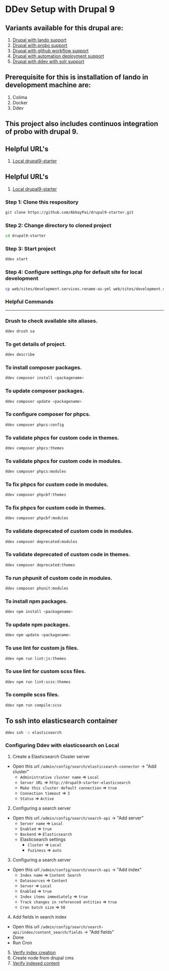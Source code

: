 # DDev Setup with Drupal 9

## Variants available for this drupal are:
1. [Drupal with lando support](https://github.com/AbhayPai/drupal9-starter/tree/v1-supports-lando)
2. [Drupal with probo support](https://github.com/AbhayPai/drupal9-starter/tree/v2-supports-probo)
3. [Drupal with github workflow support](https://github.com/AbhayPai/drupal9-starter/tree/v3-supports-github-workflow)
4. [Drupal with automation deployment support](https://github.com/AbhayPai/drupal9-starter/tree/v4-supports-automation-deployment)
5. [Drupal with ddev with solr support](https://github.com/AbhayPai/drupal9-starter/tree/v5-supports-ddev-solr)

## Prerequisite for this is installation of lando in development machine are:
1. Colima
2. Docker
3. Ddev

## This project also includes continuos integration of probo with drupal 9.

## Helpful URL's
1. [Local drupal9-starter](https://drupal9-starter.ddev.site)

## Helpful URL's
1. [Local drupal9-starter](https://drupal9-starter.ddev.site)

### Step 1: Clone this respository
```sh
git clone https://github.com/AbhayPai/drupal9-starter.git
```

### Step 2: Change directory to cloned project
```sh
cd drupal9-starter
```

### Step 3: Start project
```sh
ddev start
```

### Step 4: Configure settings.php for default site for local development
```sh
cp web/sites/development.services.rename-as-yml web/sites/development.services.yml
```

### Helpful Commands
___
### Drush to check available site aliases.
```sh
ddev drush sa
```

### To get details of project.
```sh
ddev describe
```

### To install composer packages.
```sh
ddev composer install <packagename>
```

### To update composer packages.
```sh
ddev composer update <packagename>
```

### To configure composer for phpcs.
```sh
ddev composer phpcs:config
```

### To validate phpcs for custom code in themes.
```sh
ddev composer phpcs:themes
```

### To validate phpcs for custom code in modules.
```sh
ddev composer phpcs:modules
```

### To fix phpcs for custom code in modules.
```sh
ddev composer phpcbf:themes
```

### To fix phpcs for custom code in themes.
```sh
ddev composer phpcbf:modules
```

### To validate deprecated of custom code in modules.
```sh
ddev composer deprecated:modules
```

### To validate deprecated of custom code in themes.
```sh
ddev composer deprecated:themes
```

### To run phpunit of custom code in modules.
```sh
ddev composer phunit:modules
```

### To install npm packages.
```sh
ddev npm install <packagename>
```

### To update npm packages.
```sh
ddev npm update <packagename>
```

### To use lint for custom js files.
```sh
ddev npm run lint:js:themes
```

### To use lint for custom scss files.
```sh
ddev npm run lint:scss:themes
```

### To compile scss files.
```sh
ddev npm run compile:scss
```

## To ssh into elasticsearch container
```sh
ddev ssh -s elasticsearch
```

### Configuring Ddev with elasticsearch on Local
1. Create a Elasticsearch Cluster server
  * Open this url `/admin/config/search/elasticsearch-connector` -> "Add cluster"
    * `Administrative cluster name` => `Local`
    * `Server URL` => `http://drupal9-starter-elasticsearch`
    * `Make this cluster default connection` => `true`
    * `Connection timeout` => `3`
    * `Status` => `Active`
2. Configuring a search server
  * Open this url `/admin/config/search/search-api` -> "Add server"
    * `Server name` => `Local`
    * `Enabled` => `true`
    * `Backend` => `Elasticsearch`
    * Elasticsearch settings
      * `Cluster` => `Local`
      * `Fuziness` => `auto`
3. Configuring a search server
  * Open this url `/admin/config/search/search-api` -> "Add index"
    * `Index name` => `Content Search`
    * `Datasources` => `Content`
    * `Server` => `Local`
    * `Enabled` => `true`
    * `Index items immediately` => `true`
    * `Track changes in referenced entities` => `true`
    * `Cron batch size` => `50`
4. Add fields in search index
  * Open this url `/admin/config/search/search-api/index/content_search/fields` -> "Add fields"
  * Done
  * Run Cron
5. [Verify index creation](http://drupal9-starter.ddev.site:9200/_cat/indices?v)
6. Create node from drupal cms
7. [Verify indexed content](http://drupal9-starter.ddev.site:9200/elasticsearch_index_db_content_search/_search)

